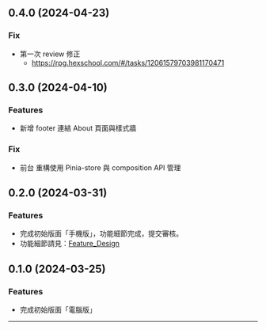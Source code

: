 ## 0.4.0 (2024-04-23)

### Fix

- 第一次 review 修正
  - https://rpg.hexschool.com/#/tasks/12061579703981170471

## 0.3.0 (2024-04-10)

### Features

- 新增 footer 連結 About 頁面與樣式牆

### Fix

- 前台 重構使用 Pinia-store 與 composition API 管理

## 0.2.0 (2024-03-31)

### Features

- 完成初始版面「手機版」，功能細節完成，提交審核。
- 功能細節請見：[Feature_Design](./Feature_Design.md)

## 0.1.0 (2024-03-25)

### Features

- 完成初始版面「電腦版」

---
